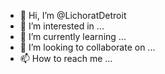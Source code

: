 - 👋 Hi, I’m @LichoratDetroit
- 👀 I’m interested in ...
- 🌱 I’m currently learning ...
- 💞️ I’m looking to collaborate on ...
- 📫 How to reach me ...

<!---
LichoratDetroit/LichoratDetroit is a ✨ special ✨ repository because its `README.md` (this file) appears on your GitHub profile.
You can click the Preview link to take a look at your changes.
--->
